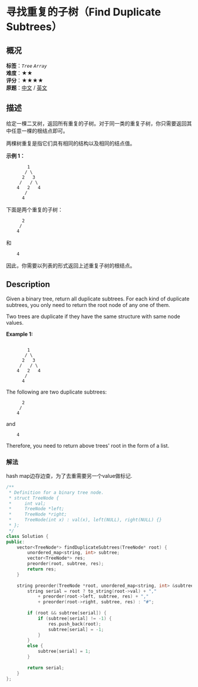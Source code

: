 # 寻找重复的子树（Find Duplicate Subtrees）
## 概况
**标签**：*`Tree`*  *`Array`*<br>
**难度**：★★<br>
**评分**：★★★★<br>
**原题**：[中文](https://leetcode-cn.com/problems/find-duplicate-subtrees) / [英文](https://leetcode.com/problems/find-duplicate-subtrees)

## 描述
给定一棵二叉树，返回所有重复的子树。对于同一类的重复子树，你只需要返回其中任意一棵的根结点即可。

两棵树重复是指它们具有相同的结构以及相同的结点值。

**示例 1：**
```
        1
       / \
      2   3
     /   / \
    4   2   4
       /
      4
```

下面是两个重复的子树：
```
      2
     /
    4
```

和
```
    4
```

因此，你需要以列表的形式返回上述重复子树的根结点。


## Description
Given a binary tree, return all duplicate subtrees. For each kind of duplicate subtrees, you only need to return the root node of any one of them.

Two trees are duplicate if they have the same structure with same node values.

**Example 1:**
```
 
        1
       / \
      2   3
     /   / \
    4   2   4
       /
      4
```

The following are two duplicate subtrees:
```
      2
     /
    4
```

and
```
    4
```

Therefore, you need to return above trees&#39; root in the form of a list.



### 解法
hash map边存边查，为了去重需要另一个value做标记.
```c++
/**
 * Definition for a binary tree node.
 * struct TreeNode {
 *     int val;
 *     TreeNode *left;
 *     TreeNode *right;
 *     TreeNode(int x) : val(x), left(NULL), right(NULL) {}
 * };
 */
class Solution {
public:
    vector<TreeNode*> findDuplicateSubtrees(TreeNode* root) {
        unordered_map<string, int> subtree;
        vector<TreeNode*> res;
        preorder(root, subtree, res);
        return res;
    }
    
    string preorder(TreeNode *root, unordered_map<string, int> &subtree, vector<TreeNode*> &res) {
        string serial = root ? to_string(root->val) + "," 
            + preorder(root->left, subtree, res) + ","
            + preorder(root->right, subtree, res) : "#";
        
        if (root && subtree[serial]) {
            if (subtree[serial] != -1) {
                res.push_back(root);
                subtree[serial] = -1;
            }
        }
        else {
            subtree[serial] = 1;
        }
        
        return serial;
    }
};
```